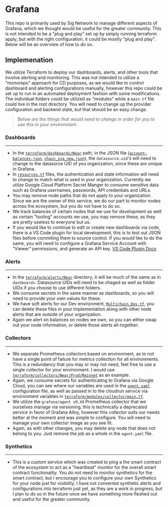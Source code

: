 # Grafana

 This repo is primarily used by Sig Network to manage different aspects of Grafana, which we thought would be useful for the greater community. This is not intended to be a "plug and play" set up by simply running terraform apply, but with the right configuration, it could be mostly "plug and play". Below will be an overview of how to do so.


## Implemenation

 We utilize Terraform to deploy our dashboards, alerts, and other tools that involve alerting and monitoring. This was not intended to utilize a "monorepo" approach for CD purposes, as we would like to control dashboard and alerting configurations manually, however this repo could be set up to run in an automated deployment fashion with some modifications. The individual folders could be utilized as "modules" while a `main.tf` file could live in the root directory. You will need to change up the provider configuration and backend state, but that should be an easy change.

> *Below are the things that would need to change in order for you to use this in your environment.*

### Dashboards
---
- In the [`terraform/dashboards/Near`](./terraform/dashboards/Near/) path, in the JSON file ([`account-balances.json`](./terraform/dashboards/Near/balances/account-balances.json), [`chain_sig_new.json`](./terraform/dashboards/Near/chain-signatures/chain_sig_new.json)), the `datasource.uid`'s will need to change to the datasorce UID of you organization, since these are unique in Grafana.
- In [`resources.tf`](./terraform/dashboards/Near/chain-signatures/resources.tf) files, the authentication and state information will need to change to match what is used in your organization. Currently we utilze Google Cloud Platform Secret Manger to consume sensitive data such as Grafana usernames, passwords, API credentials and URLs.
- You may remove node paths that do not apply to your organization. Since we are the owner of this service, we do our part to monitor nodes across the ecosystem, but you do not have to do so.
- We track balances of certain nodes that we use for development as well as certain "tooling" accounts we use, you may remove these, as they are pretty useless to everyone but us.
- If you would like to continue to edit or create new dashboards via code, there is a VS Code plugin for local development, this is to test out JSON files before commiting them to source control. If you would like to do the same, you will need to configure a Grafana Service Account with "Viewer" permissions, and generate an API key. [VS Code Plugin Docs](https://marketplace.visualstudio.com/items?itemName=Grafana.grafana-vscode)


### Alerts
---
- In the [`terraform/alerts/Near`](./terraform/alerts/Near/) directory, it will be much of the same as in `dashboards`. Datasource UIDs will need to be chaged as well as folder UIDs if you choose to use different folders.
- We consume secrets in the same manner as dashboards, so you will need to provide your own values for these.
- We have soft alerts for our Dev environment, [`Multichain_Dev.tf`](./terraform/alerts/Near/chain-signatures/Multichain_Dev.tf), you can delete these files in your implementation along with other node alerts that are outside of your organization.
- Again we alert on balances on nodes we own, so you can either swap out your node information, or delete those alerts all-together.

### Collectors
---
- We separate Prometheus collectors based on environment, as to not have a single point of failure for metrics collection for all environments. This is a redundancy that you may or may not need, feel free to use a single collector for your environment. I would use [`terraform/collectors/Near/Prod/Mainnet`](./terraform/collectors/Near/Prod/Mainnet) as an example.
- Again, we consume secrets for authenticating to Grafana via Google Cloud, you can see where our variables are used in the [`agent.yaml`](./terraform/collectors/Near/Prod/Mainnet/agent.yaml) configuration file, as well as passed in to the cloudrun service via environment variables in [`terraform/modules/collector/main.tf`](./terraform/modules/collector/main.tf).
- We utilize the `grafana/agent v0.49` Prometheus collector that we ourselves manage via versioning, this is technically a deprecated service in favor of Grafana Alloy, however this collector suits our needs better at the moment and was simple to configure. You will need to manage your own collector image as you see fit.
- Again, as with other changes, you may delete any node that does not belong to you. Just remove the job as a whole in the `agent.yaml` file.

### Synthetics
---
- This is a custom service which was created to ping a the smart contract of the ecosystem to act as a "heartbeat" monitor for the overall smart contract functionality. You do not need to monitor synthetics for the smart contract, but I encourage you to configure your own Synthetics for your node just for visibility. I have not converted synthetic alerts and configurations into terraform just yet, as they are a work in progress, but I plan to do so in the future once we have something more fleshed out and useful for the greater community.
